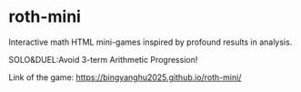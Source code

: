 # roth-mini
Interactive math HTML mini-games inspired by profound results in analysis.

SOLO&DUEL:Avoid 3-term Arithmetic Progression!

Link of the game: https://bingyanghu2025.github.io/roth-mini/
